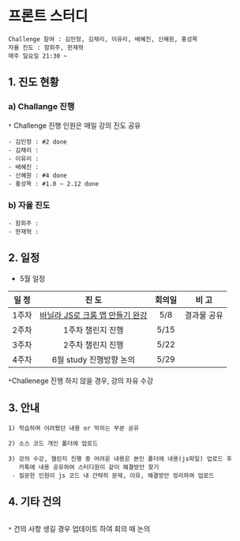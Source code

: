# 프론트 스터디

```
Challenge 참여 : 김민정, 김채리, 이유리, 배혜진, 신혜원, 홍성목
자율 진도 : 함희주, 한재혁
매주 일요일 21:30 ~ 
```



## 1. 진도 현황

### a) Challange 진행

`*` Challenge 진행 인원은 매일 강의 진도 공유

```
- 김민정 : #2 done
- 김채리 : 
- 이유리 :
- 배혜진 :
- 신혜원 : #4 done
- 홍성목 : #1.0 ~ 2.12 done
```



### b) 자율 진도

```
- 함희주 :
- 한재혁 :
```



## 2. 일정

- 5월 일정

| 일 정 |                            진 도                             | 회의일 |    비 고    |
| :---: | :----------------------------------------------------------: | :----: | :---------: |
| 1주차 | [바닐라 JS로 크롬 앱 만들기 완강](https://nomadcoders.co/javascript-for-beginners/lobby) |  5/8   | 결과물 공유 |
| 2주차 |                      1주차 챌린지 진행                       |  5/15  |             |
| 3주차 |                      2주차 챌린지 진행                       |  5/22  |             |
| 4주차 |                   6월 study 진행방향 논의                    |  5/29  |             |

`*`Challenege 진행 하지 않을 경우, 강의 자유 수강



## 3. 안내

```
1) 학습하며 어려웠던 내용 or 막히는 부분 공유

2) 소스 코드 개인 폴더에 업로드

3) 강의 수강, 챌린지 진행 중 어려운 내용은 본인 폴더에 내용(js파일) 업로드 후 
   카톡에 내용 공유하여 스터디원이 같이 해결방안 찾기
 - 질문한 인원이 js 코드 내 간략히 문제, 이유, 해결방안 정리하여 업로드
```

###  

## 4. 기타 건의

```

```

`*` 건의 사항 생길 경우 업데이트 하여 회의 때 논의
